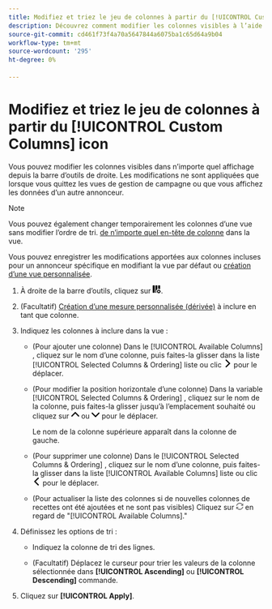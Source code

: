 ```yaml
---
title: Modifiez et triez le jeu de colonnes à partir du [!UICONTROL Custom Columns] icon
description: Découvrez comment modifier les colonnes visibles à l’aide du personnaliseur de colonnes.
source-git-commit: cd461f73f4a70a5647844a6075ba1c65d64a9b04
workflow-type: tm+mt
source-wordcount: '295'
ht-degree: 0%

---
```


# Modifiez et triez le jeu de colonnes à partir du [!UICONTROL Custom Columns] icon

Vous pouvez modifier les colonnes visibles dans n’importe quel affichage depuis la barre d’outils de droite. Les modifications ne sont appliquées que lorsque vous quittez les vues de gestion de campagne ou que vous affichez les données d’un autre annonceur.

>[!NOTE]
>
>Vous pouvez également changer temporairement les colonnes d’une vue sans modifier l’ordre de tri. [de n’importe quel en-tête de colonne](/help/search-social-commerce/common-tasks/data-views/ad-hoc-settings/column-set-edit-column-heading.md) dans la vue.
>
>Vous pouvez enregistrer les modifications apportées aux colonnes incluses pour un annonceur spécifique en modifiant la vue par défaut ou [création d’une vue personnalisée](/help/search-social-commerce/common-tasks/data-views/custom-default-views-manage.md#create-custom-view).

1. À droite de la barre d’outils, cliquez sur ![Colonnes](/help/search-social-commerce/assets/custom-columns.png "Colonnes").

1. (Facultatif) [Création d’une mesure personnalisée (dérivée)](/help/search-social-commerce/common-tasks/custom-metrics/custom-metric-create.md) à inclure en tant que colonne.

1. Indiquez les colonnes à inclure dans la vue :

   * (Pour ajouter une colonne) Dans le [!UICONTROL Available Columns] , cliquez sur le nom d’une colonne, puis faites-la glisser dans la liste [!UICONTROL Selected Columns & Ordering] liste ou clic ![Ajouter une colonne](/help/search-social-commerce/assets/chevron-right.png "Ajouter une colonne") pour le déplacer.

   * (Pour modifier la position horizontale d’une colonne) Dans la variable [!UICONTROL Selected Columns & Ordering] , cliquez sur le nom de la colonne, puis faites-la glisser jusqu’à l’emplacement souhaité ou cliquez sur ![Déplacer la colonne vers le haut](/help/search-social-commerce/assets/chevron-up.png "Déplacer la colonne vers le haut") ou ![Déplacer la colonne vers le bas](/help/search-social-commerce/assets/chevron-down.png "Déplacer la colonne vers le bas") pour le déplacer.

      Le nom de la colonne supérieure apparaît dans la colonne de gauche.

   * (Pour supprimer une colonne) Dans le [!UICONTROL Selected Columns & Ordering] , cliquez sur le nom d’une colonne, puis faites-la glisser dans la liste [!UICONTROL Available Columns] liste ou clic ![Supprimer](/help/search-social-commerce/assets/chevron-left.png "Supprimer") pour le déplacer.

   * (Pour actualiser la liste des colonnes si de nouvelles colonnes de recettes ont été ajoutées et ne sont pas visibles) Cliquez sur ![Actualiser](/help/search-social-commerce/assets/refresh.png "Actualiser") en regard de &quot;[!UICONTROL Available Columns].&quot;

1. Définissez les options de tri :

   * Indiquez la colonne de tri des lignes.

   * (Facultatif) Déplacez le curseur pour trier les valeurs de la colonne sélectionnée dans **[!UICONTROL Ascending]** ou **[!UICONTROL Descending]** commande.

1. Cliquez sur **[!UICONTROL Apply]**.
